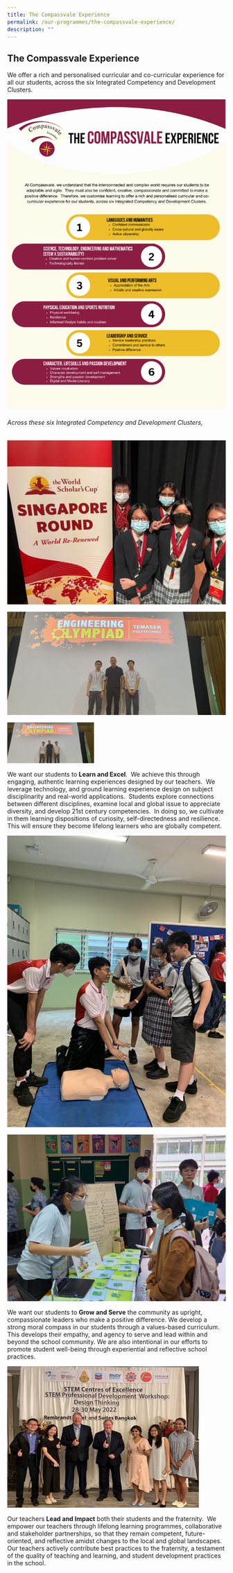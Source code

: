 ```yaml
---
title: The Compassvale Experience
permalink: /our-programmes/the-compassvale-experience/
description: ""
---
```

## **The Compassvale Experience**

We offer a rich and personalised curricular and co-curricular experience for all our students, across the six Integrated Competency and Development Clusters.

![](/images/The%20Compassvale%20Experience/the%20compassvale%20experience_18aug2023.png)

###### *Across these six Integrated Competency and Development Clusters,*

![](/images/The%20Compassvale%20Experience/row1_1_world%20scholars%20cup.jpg)

![](/images/The%20Compassvale%20Experience/temasek%20engineering%20olympiad_2023_compressed.jpg)

<img width="200" src="/images/The%20Compassvale%20Experience/temasek%20engineering%20olympiad_2023_compressed.jpg">

We want our students to **Learn and Excel**.&nbsp; We achieve this through engaging, authentic learning experiences designed by our teachers.&nbsp; We leverage technology, and ground learning experience design on subject disciplinarity and real-world applications.&nbsp; Students explore connections between different disciplines, examine local and global issue to appreciate diversity, and develop 21st century competencies.&nbsp; In doing so, we cultivate in them learning dispositions of curiosity, self-directedness and resilience.&nbsp; This will ensure they become lifelong learners who are globally competent.

![](/images/The%20Compassvale%20Experience/student%20leaders1.JPG)

![](/images/The%20Compassvale%20Experience/student%20leaders2_cropped.jpg)



We want our students to **Grow and Serve** the community as upright, compassionate leaders who make a positive difference.  We develop a strong moral compass in our students through a values-based curriculum.  This develops their empathy, and agency to serve and lead within and beyond the school community.  We are also intentional in our efforts to promote student well-being through experiential and reflective school practices. 

![](/images/The%20Compassvale%20Experience/pg10_stem%20leaders%20pd%20workshop.jpg)

Our teachers **Lead and Impact** both their students and the fraternity.&nbsp; We empower our teachers through lifelong learning programmes, collaborative and stakeholder partnerships, so that they remain competent, future-oriented, and reflective amidst changes to the local and global landscapes.&nbsp; Our teachers actively contribute best practices to the fraternity, a testament of the quality of teaching and learning, and student development practices in the school.